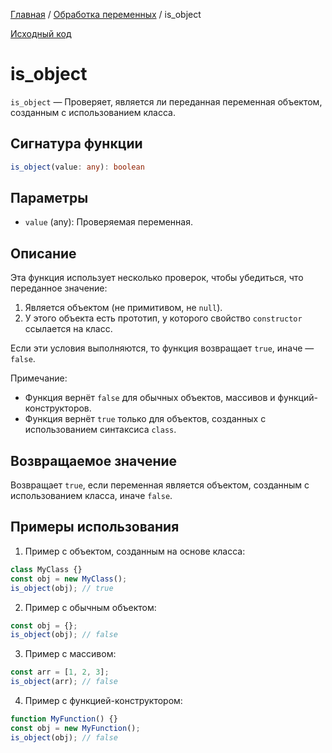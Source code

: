 [Главная](../../README.md) / [Обработка переменных](../variables.md) / is_object

[Исходный код](../../src/variables/is_object.mjs)

# is_object

`is_object` &mdash; Проверяет, является ли переданная переменная объектом, созданным с
использованием класса.

## Сигнатура функции

```ts
is_object(value: any): boolean
```

## Параметры

-   `value` (any): Проверяемая переменная.

## Описание

Эта функция использует несколько проверок, чтобы убедиться, что переданное значение:

1. Является объектом (не примитивом, не `null`).
2. У этого объекта есть прототип, у которого свойство `constructor` ссылается на класс.

Если эти условия выполняются, то функция возвращает `true`, иначе — `false`.

Примечание:

-   Функция вернёт `false` для обычных объектов, массивов и функций-конструкторов.
-   Функция вернёт `true` только для объектов, созданных с использованием синтаксиса `class`.

## Возвращаемое значение

Возвращает `true`, если переменная является объектом, созданным с использованием класса, иначе
`false`.

## Примеры использования

1. Пример с объектом, созданным на основе класса:

```js
class MyClass {}
const obj = new MyClass();
is_object(obj); // true
```

2. Пример с обычным объектом:

```js
const obj = {};
is_object(obj); // false
```

3. Пример с массивом:

```js
const arr = [1, 2, 3];
is_object(arr); // false
```

4. Пример с функцией-конструктором:

```js
function MyFunction() {}
const obj = new MyFunction();
is_object(obj); // false
```
